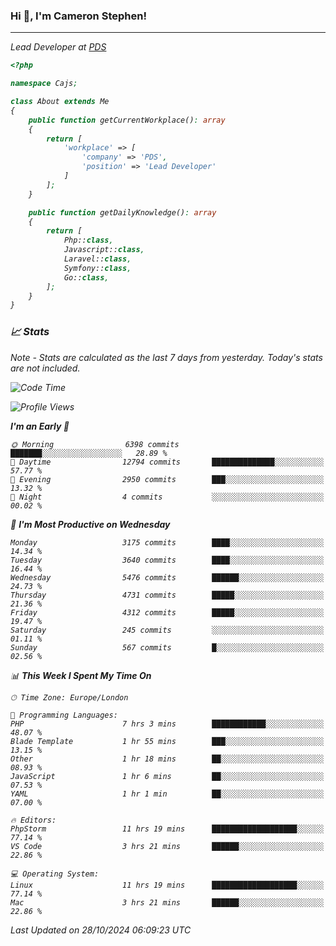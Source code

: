 ### Hi 👋, I'm Cameron Stephen!
<hr>
<p><em>Lead Developer at <a href="https://prindatasolutions.co.uk">PDS</a></p>


```php
<?php

namespace Cajs;

class About extends Me
{
    public function getCurrentWorkplace(): array
    {
        return [
            'workplace' => [
                'company' => 'PDS',
                'position' => 'Lead Developer'
            ]
        ];
    }

    public function getDailyKnowledge(): array
    {
        return [
            Php::class,
            Javascript::class,
            Laravel::class,
            Symfony::class,
            Go::class,
        ];
    }
}
```

### 📈 Stats
<p><em>Note - Stats are calculated as the last 7 days from yesterday. Today's stats are not included.</em></p>


<!--START_SECTION:waka-->
![Code Time](http://img.shields.io/badge/Code%20Time-4%2C037%20hrs%2051%20mins-blue)

![Profile Views](http://img.shields.io/badge/Profile%20Views-0-blue)

**I'm an Early 🐤** 

```text
🌞 Morning                6398 commits        ███████░░░░░░░░░░░░░░░░░░   28.89 % 
🌆 Daytime                12794 commits       ██████████████░░░░░░░░░░░   57.77 % 
🌃 Evening                2950 commits        ███░░░░░░░░░░░░░░░░░░░░░░   13.32 % 
🌙 Night                  4 commits           ░░░░░░░░░░░░░░░░░░░░░░░░░   00.02 % 
```
📅 **I'm Most Productive on Wednesday** 

```text
Monday                   3175 commits        ████░░░░░░░░░░░░░░░░░░░░░   14.34 % 
Tuesday                  3640 commits        ████░░░░░░░░░░░░░░░░░░░░░   16.44 % 
Wednesday                5476 commits        ██████░░░░░░░░░░░░░░░░░░░   24.73 % 
Thursday                 4731 commits        █████░░░░░░░░░░░░░░░░░░░░   21.36 % 
Friday                   4312 commits        █████░░░░░░░░░░░░░░░░░░░░   19.47 % 
Saturday                 245 commits         ░░░░░░░░░░░░░░░░░░░░░░░░░   01.11 % 
Sunday                   567 commits         █░░░░░░░░░░░░░░░░░░░░░░░░   02.56 % 
```


📊 **This Week I Spent My Time On** 

```text
🕑︎ Time Zone: Europe/London

💬 Programming Languages: 
PHP                      7 hrs 3 mins        ████████████░░░░░░░░░░░░░   48.07 % 
Blade Template           1 hr 55 mins        ███░░░░░░░░░░░░░░░░░░░░░░   13.15 % 
Other                    1 hr 18 mins        ██░░░░░░░░░░░░░░░░░░░░░░░   08.93 % 
JavaScript               1 hr 6 mins         ██░░░░░░░░░░░░░░░░░░░░░░░   07.53 % 
YAML                     1 hr 1 min          ██░░░░░░░░░░░░░░░░░░░░░░░   07.00 % 

🔥 Editors: 
PhpStorm                 11 hrs 19 mins      ███████████████████░░░░░░   77.14 % 
VS Code                  3 hrs 21 mins       ██████░░░░░░░░░░░░░░░░░░░   22.86 % 

💻 Operating System: 
Linux                    11 hrs 19 mins      ███████████████████░░░░░░   77.14 % 
Mac                      3 hrs 21 mins       ██████░░░░░░░░░░░░░░░░░░░   22.86 % 
```


 Last Updated on 28/10/2024 06:09:23 UTC
<!--END_SECTION:waka-->

